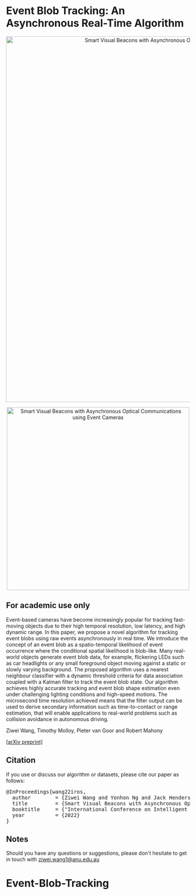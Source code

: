 # Event Blob Tracking: An Asynchronous Real-Time Algorithm

<p align="center">
  <a href="https://arxiv.org/abs/2208.01710">
    <img src="figures/pipeline.png" alt="Smart Visual Beacons with Asynchronous Optical Communications using Event Cameras" width="1000"/>
  </a>
</p>

<p align="center">
  <a href="https://arxiv.org/abs/2208.01710">
    <img src="figures/system.png" alt="Smart Visual Beacons with Asynchronous Optical Communications using Event Cameras" width="500"/>
  </a>
</p>


## For academic use only
Event-based cameras have become increasingly popular for tracking fast-moving objects due to their high temporal resolution, low latency, and high dynamic range. In this paper, we propose a novel algorithm for tracking event blobs using raw events asynchronously in real time. We introduce the concept of an event blob as a spatio-temporal likelihood of event occurrence where the conditional spatial likelihood is blob-like. Many real-world objects generate event blob data, for example, flickering LEDs such as car headlights or any small foreground object moving against a static or slowly varying background. The proposed algorithm uses a nearest neighbour classifier with a dynamic threshold criteria for data association coupled with a Kalman filter to track the event blob state. Our algorithm achieves highly accurate tracking and event blob shape estimation even under challenging lighting conditions and high-speed motions. The microsecond time resolution achieved means that the filter output can be used to derive secondary information such as time-to-contact or range estimation, that will enable applications to real-world problems such as collision avoidance in autonomous driving.


Ziwei Wang, Timothy Molloy, Pieter van Goor and Robert Mahony

[[arXiv preprint]](https://arxiv.org/abs/2208.01710)

## Citation
If you use or discuss our algorithm or datasets, please cite our paper as follows:
<pre>
@InProceedings{wang22iros,
  author        = {Ziwei Wang and Yonhon Ng and Jack Henderson and Robert Mahony},
  title         = {Smart Visual Beacons with Asynchronous Optical Communications using Event Cameras},
  booktitle     = {"International Conference on Intelligent Robots and Systems (IROS 2022)" },
  year          = {2022}
}
</pre>

## Notes
Should you have any questions or suggestions, please don't hesitate to get in touch with ziwei.wang1@anu.edu.au



# Event-Blob-Tracking
